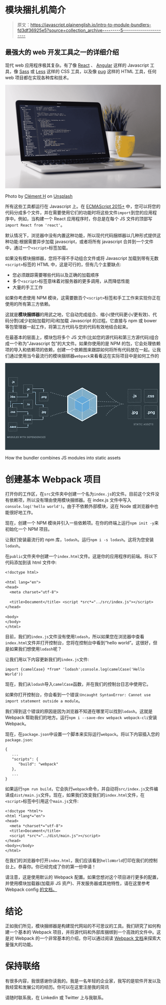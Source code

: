 # 模块捆扎机简介

> 原文：<https://javascript.plainenglish.io/intro-to-module-bundlers-fd3df36925e5?source=collection_archive---------5----------------------->

## 最强大的 web 开发工具之一的详细介绍

现代 web 应用程序极其复杂。有了像 [React](https://reactjs.org/) 、 [Angular](https://angular.io/) 这样的 Javascript 工具，像 [Sass](https://sass-lang.com/) 或 [Less](http://lesscss.org/) 这样的 CSS 工具，以及像 [pug](https://pugjs.org/api/getting-started.html) 这样的 HTML 工具，任何 web 项目都在实现各种库和技术。

![](img/b02c350e2debc4f564c561b5859007cb.png)

Photo by [Clément H](https://unsplash.com/@clemhlrdt?utm_source=medium&utm_medium=referral) on [Unsplash](https://unsplash.com?utm_source=medium&utm_medium=referral)

所有这些工具都运行在 Javascript 上。在 [ECMAScript 2015+](http://www.ecma-international.org/ecma-262/6.0/) 中，您可以将您的代码分成多个文件，并在需要使用它们的功能时将这些文件`import`到您的应用程序中。例如，当构建一个 React 应用程序时，你总是在每个 JS 文件的顶部写`import React from 'react'`。

默认情况下，浏览器中没有内置这种功能，所以现代代码捆绑器以几种形式提供这种功能:根据需要异步加载 javascript，或者将所有 javascript 合并到一个文件中，通过一个`<script>`标签加载。

如果没有模块捆绑器，您将不得不手动组合文件或将 Javascript 加载到带有无数`<script>`标签的 HTML 中，这是可行的，但有几个主要缺点:

*   您必须跟踪需要哪些代码以及正确的加载顺序
*   多个`<script>`标签意味着对服务器的更多调用，从而降低性能
*   大量的手工工作

如果你考虑使用 NPM 模块，这需要数百个`<script>`标签和手工工作来实现你正在使用的所有第三方依赖。

这就是**模块捆绑器**的用武之地，它自动完成组合、缩小(使代码更小/更有效)、代码分割(减少初始加载时间)和加载 Javascript 的过程。它直接与 npm 或 bower 等包管理器一起工作，将第三方代码与您的代码有效地结合起来。

在最基本的层面上，模块包将多个 JS 文件(比如您的源代码和第三方源代码)组合成一个称为“Javascript 包”的大文件。如果你使用的是 NPM 的包，它会处理依赖项的导入和依赖项的依赖，创建一个依赖图来跟踪如何将所有代码放在一起。让我们通过使用当今最流行的模块捆绑器`webpack`来看看这在实际项目中是如何工作的

![](img/30ff769fddb1a848b431846d78d85af3.png)

How the bundler combines JS modules into static assets

# 创建基本 Webpack 项目

打开你的工作区，在`src`文件夹中创建一个名为`index.js`的文件。目前这个文件没有依赖项，所以没有理由使用模块捆绑器。在 index.js 文件中写入`console.log('hello world')`。由于不依赖外部模块，这在 Node 或浏览器中也能很好地工作。

现在，创建一个 NPM 模块并引入一些依赖项。在你的终端上运行`npm init -y`来初始化一个 NPM 项目。

让我们安装最流行的 npm 库，`lodash`。运行`npm i -s lodash`。这将为您安装`lodash`。

在`public`文件夹中创建一个`index.html`文件。这是你的应用程序的前端。将以下代码添加到该 html 文件中:

```
<!doctype html>

<html lang="en">
<head>
  <meta charset="utf-8">

  <title>Document</title> <script *src*="../src/index.js"></script></head>

<body>
</body>
</html>
```

目前，我们的`index.js`文件没有使用`lodash`，所以如果您在浏览器中查看`index.html`文件并打开控制台，您将在控制台中看到“hello world”。这很好，但是如果我们想使用`lodash`呢？

让我们用以下内容更新我们的`index.js`文件:

```
import {camelCase} *from* 'lodash';console.log(camelCase('Hello World'))
```

现在，我们从`lodash`导入`camelCase`函数，并在我们的控制台日志中使用它。

如果你打开控制台，你会看到一个错误:`Uncaught SyntaxError: Cannot use import statement outside a module`。

我们得到这个错误的原因是因为浏览器不知道在哪里可以找到`lodash`。这就是 Webpack 帮助我们的地方。运行`npm i --save-dev webpack webpack-cli`安装 Webpack。

现在，在`package.json`中设置一个脚本来实际运行`webpack`。将以下内容插入您的`package.json`:

```
{
   ...
   "scripts": {
      "build": "webpack"
   },
   ...
}
```

如果运行`npm run build`，它会执行`webpack`命令，并自动将`src/index.js`文件编译成`dist/main.js`文件。现在，如果我们改变我们的`index.html`文件，在`<script>`标签中引用这个`main.js`文件:

```
<!doctype *html*>
<html *lang*="en">
<head>
  <meta *charset*="utf-8">
  <title>Document</title>
  <script *src*="../dist/main.js"></script>
</head>
<body></body>
</html>
```

在我们的浏览器中打开`index.html`，我们应该看到`helloWorld`打印在我们的控制台上。恭喜你。你已经完成了你的第一份申请！

请注意，这是使用默认的 Webpack 配置。如果您想对这个项目进行更多的配置，并使用模块加载器(加载非 JS 资产)、开发服务器或其他特性，请在这里参考 Webpack config [的文档。](https://webpack.js.org/configuration/)

# 结论

正如我们所见，模块捆绑器是构建现代网站的不可思议的工具。我们研究了如何构建一个基本的 Webpack 项目，并将源代码和外部库捆绑到一个高效的文件中。这是对 Webpack 的一个非常基本的介绍，你可以通过阅读 [Webpack 文档](https://webpack.js.org/)来探索大量强大的功能。

# 保持联络

有很多内容，我很感谢你读我的。我是一名年轻的企业家，我写的是软件开发以及我经营和发展公司的经历。你可以在这里注册我的简讯

请随时联系我，在 Linkedin 或 Twitter 上与我联系。